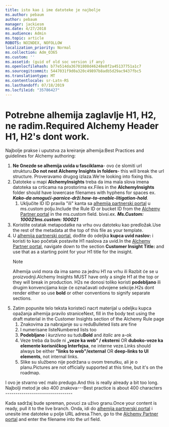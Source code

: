 ```yaml
---
title: isto kao i ime datoteke je najbolje
ms.author: pebaum
author: pebaum
manager: jackiesm
ms.date: 4/27/2018
ms.audience: Admin
ms.topic: article
ROBOTS: NOINDEX, NOFOLLOW
localization_priority: Normal
ms.collection: Adm_O365
ms.custom: ''
ms.assetid: (guid of old soc version if any)
ms.openlocfilehash: b77e514da36701808d46248e8f2a45137751a1c7
ms.sourcegitcommit: 5447031f9d0a320c49897b8adb5d29ac9437fbc5
ms.translationtype: MT
ms.contentlocale: sr-Latn-RS
ms.lasthandoff: 07/18/2019
ms.locfileid: "35786427"
---
```

# <a name="required-alchemy-header-h1-h2s-dont-work"></a><span data-ttu-id="0f125-102">Potrebne alhemija zaglavlje H1, H2, ne radim.</span><span class="sxs-lookup"><span data-stu-id="0f125-102">Required Alchemy Header H1, H2's dont work.</span></span>
<span data-ttu-id="0f125-103">Najbolje prakse i uputstva za kreiranje alhemija:</span><span class="sxs-lookup"><span data-stu-id="0f125-103">Best Practices and guidelines for Alchemy authoring:</span></span>

1. <span data-ttu-id="0f125-104">**Ne Gnezde se alhemija uvida u fasciklama**- ovo će slomiti url strukturu.</span><span class="sxs-lookup"><span data-stu-id="0f125-104">**Do not nest Alchemy Insights in folders**- this will break the url structure.</span></span> <span data-ttu-id="0f125-105">Proveravamo drugog izlaza.</span><span class="sxs-lookup"><span data-stu-id="0f125-105">We're looking into fixing this.</span></span>
1. <span data-ttu-id="0f125-106">Datoteke u mapi **AlchemyInsights** treba da ima mala slova imena datoteka sa crticama na prostorima ex.</span><span class="sxs-lookup"><span data-stu-id="0f125-106">Files in the **AlchemyInsights** folder should have lowercase filenames with hyphens for spaces ex.</span></span> <span data-ttu-id="0f125-107">***Kako-da omogući-parnice-drži***.</span><span class="sxs-lookup"><span data-stu-id="0f125-107">***how-to-enable-litigation-hold***.</span></span>
    1. <span data-ttu-id="0f125-108">Uključite ID ID pravila "ili" kanta sa [alhemija partnerski portal](https://alchemyportal.azurewebsites.net) u ms.custom polju.</span><span class="sxs-lookup"><span data-stu-id="0f125-108">Include the Rule ID or bucket ID from the [Alchemy Partner portal](https://alchemyportal.azurewebsites.net) in the ms.custom field.</span></span> <span data-ttu-id="0f125-109">bivsi.</span><span class="sxs-lookup"><span data-stu-id="0f125-109">ex.</span></span> <span data-ttu-id="0f125-110">***Ms.Custom: 100021***</span><span class="sxs-lookup"><span data-stu-id="0f125-110">***ms.custom: 100021***</span></span>
1. <span data-ttu-id="0f125-111">Koristite ostatak metapodatke na vrhu ovu datoteku kao predložak.</span><span class="sxs-lookup"><span data-stu-id="0f125-111">Use the rest of the metadata at the top of this file as your template.</span></span>
1. <span data-ttu-id="0f125-112">U [alhemija partnerski portal](https://alchemyportal.azurewebsites.net), dođite do odeljka **kupca uvid naslov:** i koristi to kao početak postavite H1 naslova za uvid.</span><span class="sxs-lookup"><span data-stu-id="0f125-112">In the [Alchemy Partner portal](https://alchemyportal.azurewebsites.net), navigate down to the section **Customer Insight Title:** and use that as a starting point for your H1 title for the insight.</span></span> 
    > [!NOTE]
    > <span data-ttu-id="0f125-113">Alhemija uvid mora da ima samo za jednu H1 na vrhu ili Razbit će se u proizvodnji.</span><span class="sxs-lookup"><span data-stu-id="0f125-113">Alchemy Insights MUST have only a single H1 at the top or they will break in production.</span></span> <span data-ttu-id="0f125-114">H2s ne donosi toliko koristi **podebljano** ili drugim konvencijama koje će označavati odvojene sekcije.</span><span class="sxs-lookup"><span data-stu-id="0f125-114">H2s dont render either so use **bold** or other conventions to signify separate sections.</span></span>
1. <span data-ttu-id="0f125-115">Zatim popunite telo teksta koristeći nacrt materijal u odeljku kupca opažanja alhemija pravilo stranice</span><span class="sxs-lookup"><span data-stu-id="0f125-115">Next, fill in the body text using the draft material in the Customer Insights section of the Alchemy Rule page</span></span>
    1. <span data-ttu-id="0f125-116">Znakovima za nabrajanje su u redu</span><span class="sxs-lookup"><span data-stu-id="0f125-116">Bulleted lists are fine</span></span>
    1. <span data-ttu-id="0f125-117">I numerisane liste</span><span class="sxs-lookup"><span data-stu-id="0f125-117">Numbered lists too</span></span>
    1. <span data-ttu-id="0f125-118">**Podebljano** i *kurzivno* su tudu</span><span class="sxs-lookup"><span data-stu-id="0f125-118">**Bold** and *italic* are a-ok</span></span>
    1. <span data-ttu-id="0f125-119">Veze treba da bude ni **„veze ka web” / eksterni** OR **duboko-veze ka elemente korisničkog Interfejsa**, ne interne veze.</span><span class="sxs-lookup"><span data-stu-id="0f125-119">Links should always be either **"links to web"/external** OR **deep-links to UI elements**, not internal links.</span></span>
    1. <span data-ttu-id="0f125-120">Slike su službeno nije podržana u ovom trenutku, ali je o planu.</span><span class="sxs-lookup"><span data-stu-id="0f125-120">Pictures are not officially supported at this time, but it's on the roadmap.</span></span>

<span data-ttu-id="0f125-121">I ovo je stvarno već malo predugo.</span><span class="sxs-lookup"><span data-stu-id="0f125-121">And this is really already a bit too long.</span></span> <span data-ttu-id="0f125-122">Najbolji metod je oko 400 znakova---</span><span class="sxs-lookup"><span data-stu-id="0f125-122">Best practice is about 400 characters ---------------------------------</span></span>

<span data-ttu-id="0f125-123">Kada sadržaj bude spreman, povuci za uživo granu.</span><span class="sxs-lookup"><span data-stu-id="0f125-123">Once your content is ready, pull it to the live branch.</span></span> <span data-ttu-id="0f125-124">Onda, idi do [alhemija partnerski portal](https://alchemyportal.azurewebsites.net) i unesite ime datoteke u polje URL adresa.</span><span class="sxs-lookup"><span data-stu-id="0f125-124">Then, go to the [Alchemy Partner portal](https://alchemyportal.azurewebsites.net) and enter the filename into the url field.</span></span> 



